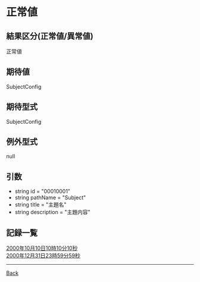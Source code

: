 # 正常値
## 結果区分(正常値/異常値)
正常値
## 期待値
SubjectConfig
## 期待型式
SubjectConfig
## 例外型式
null
## 引数
- string id = "00010001"
- string pathName = "Subject"
- string title = "主題名"
- string description = "主題内容"
## 記録一覧
[2000年10月10日10時10分10秒](./20001010101010/README.md)  
[2000年12月31日23時59分59秒](./20001231235959/README.md)  

---
[Back](../README.md)  